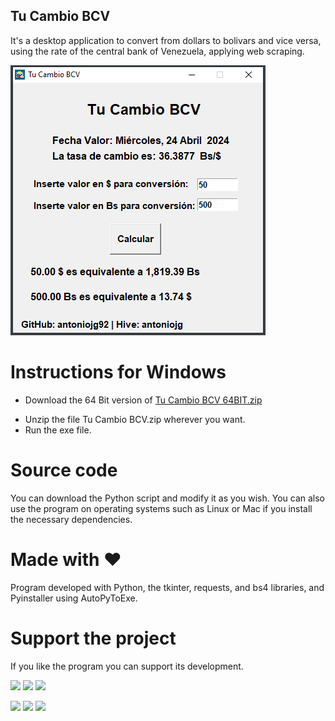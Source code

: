 ## Tu Cambio BCV

It's a desktop application to convert from dollars to bolivars and vice versa, using the rate of the central bank of Venezuela, applying web scraping.

![program-window](program-window.png)

# Instructions for Windows
- Download the 64 Bit version of [Tu Cambio BCV 64BIT.zip](https://github.com/AntonioJG92/Tu-Cambio-BCV/raw/refs/heads/main/Tu%20Cambio%20BCV%2064BIT.zip)
<!-- - Download the 32 Bit version of [Tu Cambio BCV 32BIT.zip](https://github.com/AntonioJG92/Tu-Cambio-BCV/raw/main/Tu%20Cambio%20BCV%2032BIT.zip) -->
- Unzip the file Tu Cambio BCV.zip wherever you want.
- Run the exe file.

# Source code
You can download the Python script and modify it as you wish. You can also use the program on operating systems such as Linux or Mac if you install the necessary dependencies.

# Made with ❤️
Program developed with Python, the tkinter, requests, and bs4 libraries, and Pyinstaller using AutoPyToExe.

# Support the project
If you like the program you can support its development.

[![](https://img.shields.io/badge/1%20HIVE-8e8e8e?style=for-the-badge&labelColor=101010)](https://hivesigner.com/sign/transfer?to=antoniojg&amount=1%20HIVE) [![](https://img.shields.io/badge/5%20HIVE-8e8e8e?style=for-the-badge&labelColor=101010)](https://hivesigner.com/sign/transfer?to=antoniojg&amount=5%20HIVE) [![](https://img.shields.io/badge/10%20HIVE-8e8e8e?style=for-the-badge&labelColor=101010)](https://hivesigner.com/sign/transfer?to=antoniojg&amount=10%20HIVE)

[![](https://img.shields.io/badge/1%20HBD-8e8e8e?style=for-the-badge&labelColor=101010)](https://hivesigner.com/sign/transfer?to=antoniojg&amount=1%20HBD) [![](https://img.shields.io/badge/5%20HBD-8e8e8e?style=for-the-badge&labelColor=101010)](https://hivesigner.com/sign/transfer?to=antoniojg&amount=5%20HBD) [![](https://img.shields.io/badge/10%20HBD-8e8e8e?style=for-the-badge&labelColor=101010)](https://hivesigner.com/sign/transfer?to=antoniojg&amount=10%20HBD)
